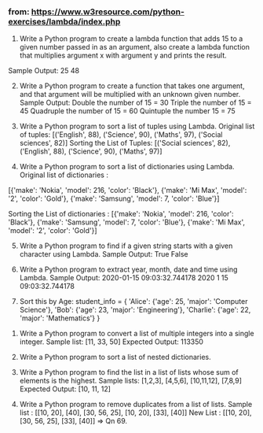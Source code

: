 ### from: https://www.w3resource.com/python-exercises/lambda/index.php


<!-- LAMBDAS -->
1.  Write a Python program to create a lambda function that adds 15 to a given number passed in as an argument, also create a lambda function that multiplies argument x with argument y and prints the result.

Sample Output:
25
48


2. Write a Python program to create a function that takes one argument, and that argument will be multiplied with an unknown given number.
Sample Output:
Double the number of 15 = 30
Triple the number of 15 = 45
Quadruple the number of 15 = 60
Quintuple the number 15 = 75



3.  Write a Python program to sort a list of tuples using Lambda.
Original list of tuples:
[('English', 88), ('Science', 90), ('Maths', 97), ('Social sciences', 82)]
Sorting the List of Tuples:
[('Social sciences', 82), ('English', 88), ('Science', 90), ('Maths', 97)]




4. Write a Python program to sort a list of dictionaries using Lambda.
Original list of dictionaries :

[{'make': 'Nokia', 'model': 216, 'color': 'Black'}, {'make': 'Mi Max', 'model': '2', 'color': 'Gold'}, {'make': 'Samsung', 'model': 7, 'color': 'Blue'}]

Sorting the List of dictionaries :
[{'make': 'Nokia', 'model': 216, 'color': 'Black'}, {'make': 'Samsung', 'model': 7, 'color': 'Blue'}, {'make': 'Mi Max', 'model': '2', 'color': 'Gold'}]



5. Write a Python program to find if a given string starts with a given character using Lambda.
Sample Output:
True
False

6. Write a Python program to extract year, month, date and time using Lambda.
Sample Output:
2020-01-15 09:03:32.744178
2020
1
15
09:03:32.744178


7. Sort this by Age:
student_info = {
    'Alice': {'age': 25, 'major': 'Computer Science'},
    'Bob': {'age': 23, 'major': 'Engineering'},
    'Charlie': {'age': 22, 'major': 'Mathematics'}
}





<!-- LISTS -->

1.  Write a Python program to convert a list of multiple integers into a single integer.
Sample list: [11, 33, 50]
Expected Output: 113350

2.  Write a Python program to sort a list of nested dictionaries.

3. Write a Python program to find the list in a list of lists whose sum of elements is the highest.
Sample lists: [1,2,3], [4,5,6], [10,11,12], [7,8,9]
Expected Output: [10, 11, 12]

4.  Write a Python program to remove duplicates from a list of lists.
Sample list : [[10, 20], [40], [30, 56, 25], [10, 20], [33], [40]]
New List : [[10, 20], [30, 56, 25], [33], [40]] => Qn 69.